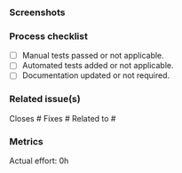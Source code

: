 <!-- Explain the changes included in this PR and why are relevant or what problem does it solve. -->

### Screenshots

<!-- For UI changes, include screenshots or even videos if possible. -->

### Process checklist

- [ ] Manual tests passed or not applicable.
- [ ] Automated tests added or not applicable.
- [ ] Documentation updated or not required.

### Related issue(s)

<!-- Link the PR to the corresponding issues.
To link more than one issue, add new lines with the proper keyword.
Remove the lines that are not applicable. -->

Closes #
Fixes #
Related to #

### Metrics

<!-- Add the actual effort spent working in this PR.
Use hours or days as appropriate.
Consider 0.5h as the lower limit. -->

Actual effort: 0h
